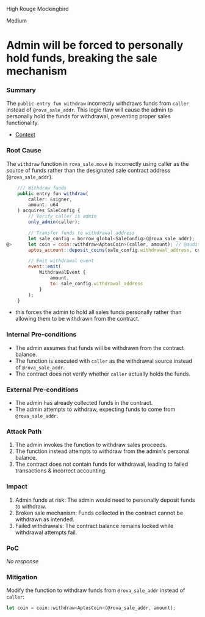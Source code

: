 High Rouge Mockingbird

Medium

# Admin will be forced to personally hold funds, breaking the sale mechanism

### Summary

The `public entry fun withdraw` incorrectly withdraws funds from `caller` instead of `@rova_sale_addr`. This logic flaw will cause the admin to personally hold the funds for withdrawal, preventing proper sales functionality.

- [Context](https://github.com/sherlock-audit/2025-02-rova/blob/53fb6d71d253676bfbd00926e8f217f40c62d8c5/rova-movement-contracts/sources/rova_sale.move#L191C5-L209C11)

### Root Cause

The `withdraw` function in `rova_sale.move` is incorrectly using caller as the source of funds rather than the designated sale contract address (`@rova_sale_addr`).
```js
    /// Withdraw funds
    public entry fun withdraw(
        caller: &signer,
        amount: u64
    ) acquires SaleConfig {        
        // Verify caller is admin
        only_admin(caller);

        // Transfer funds to withdrawal address
        let sale_config = borrow_global<SaleConfig>(@rova_sale_addr);
@>      let coin = coin::withdraw<AptosCoin>(caller, amount); // @audit-issue
        aptos_account::deposit_coins(sale_config.withdrawal_address, coin);

        // Emit withdrawal event
        event::emit(
            WithdrawalEvent {
                amount,
                to: sale_config.withdrawal_address
            }
        );
    }
```
-  this forces the admin to hold all sales funds personally rather than allowing them to be withdrawn from the contract.

### Internal Pre-conditions

- The admin assumes that funds will be withdrawn from the contract balance.
- The function is executed with `caller` as the withdrawal source instead of `@rova_sale_addr`.
- The contract does not verify whether `caller` actually holds the funds.

### External Pre-conditions

- The admin has already collected funds in the contract.
- The admin attempts to withdraw, expecting funds to come from `@rova_sale_addr`.

### Attack Path

1. The admin invokes the function to withdraw sales proceeds.
2. The function instead attempts to withdraw from the admin's personal balance.
3. The contract does not contain funds for withdrawal, leading to failed transactions & incorrect accounting.

### Impact

1. Admin funds at risk: The admin would need to personally deposit funds to withdraw.
2. Broken sale mechanism: Funds collected in the contract cannot be withdrawn as intended.
3. Failed withdrawals: The contract balance remains locked while withdrawal attempts fail.



### PoC

_No response_

### Mitigation

Modify the function to withdraw funds from `@rova_sale_addr` instead of `caller`:
```js
let coin = coin::withdraw<AptosCoin>(@rova_sale_addr, amount);
```